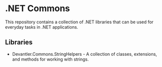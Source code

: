 # .NET Commons

This repository contains a collection of .NET libraries that can be used for everyday tasks in .NET applications.

## Libraries

- Devantler.Commons.StringHelpers - A collection of classes, extensions, and methods for working with strings.
